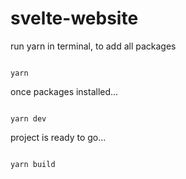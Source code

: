 # svelte-website

run yarn in terminal, to add all packages

```code

yarn 

```

once packages installed...

```dev

yarn dev

```
project is ready to go...

```build

yarn build

```
